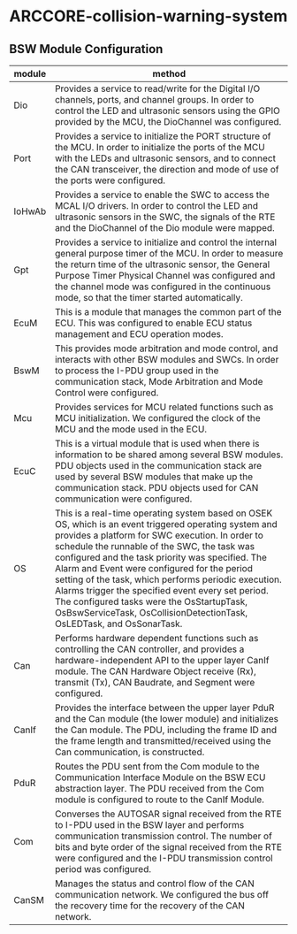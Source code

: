 # ARCCORE-collision-warning-system

## BSW Module Configuration
| module | method |
|--|--|
| Dio | Provides a service to read/write for the Digital I/O channels, ports, and channel groups. In order to control the LED and ultrasonic sensors using the GPIO provided by the MCU, the DioChannel was configured. |
| Port | Provides a service to initialize the PORT structure of the MCU. In order to initialize the ports of the MCU with the LEDs and ultrasonic sensors, and to connect the CAN transceiver, the direction and mode of use of the ports were configured. |
| IoHwAb | Provides a service to enable the SWC to access the MCAL I/O drivers. In order to control the LED and ultrasonic sensors in the SWC, the signals of the RTE and the DioChannel of the Dio module were mapped. |
| Gpt | Provides a service to initialize and control the internal general purpose timer of the MCU. In order to measure the return time of the ultrasonic sensor, the General Purpose Timer Physical Channel was configured and the channel mode was configured in the continuous mode, so that the timer started automatically. | 
|EcuM|This is a module that manages the common part of the ECU. This was configured to enable ECU status management and ECU operation modes.|
|BswM|This provides mode arbitration and mode control, and interacts with other BSW modules and SWCs. In order to process the I-PDU group used in the communication stack, Mode Arbitration and Mode Control were configured.|
|Mcu|Provides services for MCU related functions such as MCU initialization. We configured the clock of the MCU and the mode used in the ECU.|
|EcuC|This is a virtual module that is used when there is information to be shared among several BSW modules. PDU objects used in the communication stack are used by several BSW modules that make up the communication stack. PDU objects used for CAN communication were configured.|
|OS|This is a real-time operating system based on OSEK OS, which is an event triggered operating system and provides a platform for SWC execution. In order to schedule the runnable of the SWC, the task was configured and the task priority was specified. The Alarm and Event were configured for the period setting of the task, which performs periodic execution. Alarms trigger the specified event every set period. The configured tasks were the OsStartupTask, OsBswServiceTask, OsCollisionDetectionTask, OsLEDTask, and OsSonarTask.|
|Can|Performs hardware dependent functions such as controlling the CAN controller, and provides a hardware-independent API to the upper layer CanIf module. The CAN Hardware Object receive (Rx), transmit (Tx), CAN Baudrate, and Segment were configured.|
|CanIf|Provides the interface between the upper layer PduR and the Can module (the lower module) and initializes the Can module. The PDU, including the frame ID and the frame length and transmitted/received using the Can communication, is constructed.|
|PduR|Routes the PDU sent from the Com module to the Communication Interface Module on the BSW ECU abstraction layer. The PDU received from the Com module is configured to route to the CanIf Module.|
|Com|Converses the AUTOSAR signal received from the RTE to I-PDU used in the BSW layer and performs communication transmission control. The number of bits and byte order of the signal received from the RTE were configured and the I-PDU transmission control period was configured.|
|CanSM|Manages the status and control flow of the CAN communication network. We configured the bus off the recovery time for the recovery of the CAN network.|
